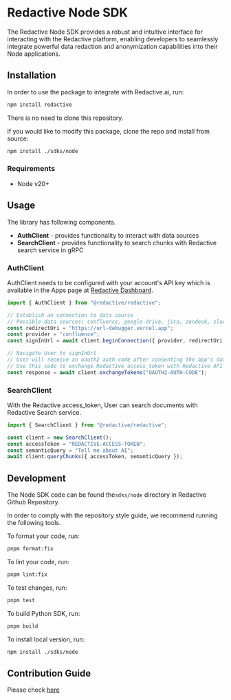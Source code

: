 # Redactive Node SDK

The Redactive Node SDK provides a robust and intuitive interface for interacting with the Redactive platform, enabling developers to seamlessly integrate powerful data redaction and anonymization capabilities into their Node applications.

## Installation

In order to use the package to integrate with Redactive.ai, run:

```sh
npm install redactive
```

There is no need to clone this repository.

If you would like to modify this package, clone the repo and install from source:

```sh
npm install ./sdks/node
```

### Requirements

- Node v20+

## Usage

The library has following components.

- **AuthClient** - provides functionality to interact with data sources
- **SearchClient** - provides functionality to search chunks with Redactive search service in gRPC

### AuthClient

AuthClient needs to be configured with your account's API key which is
available in the Apps page at [Redactive Dashboard](https://dashboard.redactive.ai/).

```javascript
import { AuthClient } from "@redactive/redactive";

// Establish an connection to data source
// Possible data sources: confluence, google-drive, jira, zendesk, slack, sharepoint
const redirectUri = "https://url-debugger.vercel.app";
const provider = "confluence";
const signInUrl = await client.beginConnection({ provider, redirectUri });

// Navigate User to signInUrl
// User will receive an oauth2 auth code after consenting the app's data source access permissions.
// Use this code to exchange Redactive access_token with Redactive API
const response = await client.exchangeTokens("OAUTH2-AUTH-CODE");
```

### SearchClient

With the Redactive access_token, User can search documents with Redactive Search service.

```javascript
import { SearchClient } from "@redactive/redactive";

const client = new SearchClient();
const accessToken = "REDACTIVE-ACCESS-TOKEN";
const semanticQuery = "Tell me about AI";
await client.queryChunks({ accessToken, semanticQuery });
```

## Development

The Node SDK code can be found the`sdks/node` directory in Redactive Github Repository.

In order to comply with the repository style guide, we recommend running the following tools.

To format your code, run:

```sh
pnpm format:fix
```

To lint your code, run:

```sh
pnpm lint:fix
```

To test changes, run:

```sh
pnpm test
```

To build Python SDK, run:

```sh
pnpm build
```

To install local version, run:

```sh
npm install ./sdks/node
```

## Contribution Guide

Please check [here](https://github.com/redactive-ai/redactive?tab=readme-ov-file#contribution-guide)
